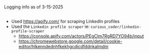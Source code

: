 #

Logging info as of 3-15-2025

##

- Used https://apify.com/ for scraping LinkedIn profiles
- Used the `Linkedin profile scraper` ie: `curious_coder/linkedin-profile-scraper`
  - https://console.apify.com/actors/PEgClm7RgRD7YO94b/input
  - https://chromewebstore.google.com/detail/cookie-editor/hlkenndednhfkekhgcdicdfddnkalmdm